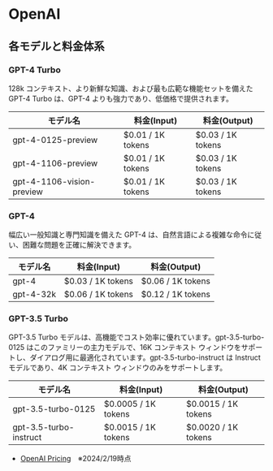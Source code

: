 # OpenAI

## 各モデルと料金体系

### GPT-4 Turbo

128k コンテキスト、より新鮮な知識、および最も広範な機能セットを備えた GPT-4 Turbo は、GPT-4 よりも強力であり、低価格で提供されます。

| モデル名 | 料金(Input) | 料金(Output) |
| --- | --- | --- |
| gpt-4-0125-preview | $0.01 / 1K tokens | $0.03 / 1K tokens |
| gpt-4-1106-preview | $0.01 / 1K tokens | $0.03 / 1K tokens |
| gpt-4-1106-vision-preview | $0.01 / 1K tokens | $0.03 / 1K tokens |

### GPT-4

幅広い一般知識と専門知識を備えた GPT-4 は、自然言語による複雑な命令に従い、困難な問題を正確に解決できます。

| モデル名 | 料金(Input) | 料金(Output) |
| --- | --- | --- |
| gpt-4 | $0.03 / 1K tokens | $0.06 / 1K tokens |
| gpt-4-32k | $0.06 / 1K tokens | $0.12 / 1K tokens |

### GPT-3.5 Turbo

GPT-3.5 Turbo モデルは、高機能でコスト効率に優れています。gpt-3.5-turbo-0125 はこのファミリーの主力モデルで、16K コンテキスト ウィンドウをサポートし、ダイアログ用に最適化されています。gpt-3.5-turbo-instruct は Instruct モデルであり、4K コンテキスト ウィンドウのみをサポートします。

| モデル名 | 料金(Input) | 料金(Output) |
| --- | --- | --- |
| gpt-3.5-turbo-0125 | $0.0005 / 1K tokens | $0.0015 / 1K tokens |
| gpt-3.5-turbo-instruct | $0.0015 / 1K tokens | $0.0020 / 1K tokens |

+ [OpenAI Pricing](https://openai.com/pricing)　※2024/2/19時点
